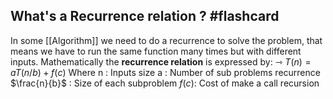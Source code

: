 ## What's a Recurrence relation ? #flashcard 
In some [[Algorithm]] we need to do a recurrence to solve the problem, that means we have to run the same function many times but with different inputs. 
Mathematically the **recurrence relation** is expressed by:
	⇾ $T(n)= a T(n/b)+ f(c)$
	Where 
		n : Inputs size
		a : Number of sub problems recurrence
		$\frac{n}{b}$ : Size of each subproblem 
		$f(c)$: Cost of make a call recursion
		  